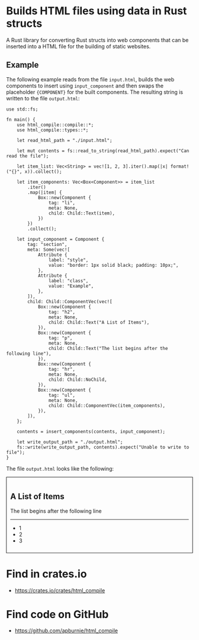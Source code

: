# Builds HTML files using data in Rust structs

A Rust library for converting Rust structs into web components that can be inserted into a HTML file for the building of static websites. 

## Example

The following example reads from the file `input.html`, builds the web components to insert using `input_component` and then swaps the placeholder `{COMPONENT}` for the built components. The resulting string is written to the file `output.html`:

```
use std::fs;

fn main() {
    use html_compile::compile::*;
    use html_compile::types::*;

    let read_html_path = "./input.html";

    let mut contents = fs::read_to_string(read_html_path).expect("Can read the file");

    let item_list: Vec<String> = vec![1, 2, 3].iter().map(|x| format!("{}", x)).collect();

    let item_components: Vec<Box<Component>> = item_list
        .iter()
        .map(|item| {
            Box::new(Component {
                tag: "li",
                meta: None,
                child: Child::Text(item),
            })
        })
        .collect();

    let input_component = Component {
        tag: "section",
        meta: Some(vec![
            Attribute {
                label: "style",
                value: "border: 1px solid black; padding: 10px;",
            },
            Attribute {
                label: "class",
                value: "Example",
            },
        ]),
        child: Child::ComponentVec(vec![
            Box::new(Component {
                tag: "h2",
                meta: None,
                child: Child::Text("A List of Items"),
            }),
            Box::new(Component {
                tag: "p",
                meta: None,
                child: Child::Text("The list begins after the following line"),
            }),
            Box::new(Component {
                tag: "hr",
                meta: None,
                child: Child::NoChild,
            }),
            Box::new(Component {
                tag: "ul",
                meta: None,
                child: Child::ComponentVec(item_components),
            }),
        ]),
    };

    contents = insert_components(contents, input_component);

    let write_output_path = "./output.html";
    fs::write(write_output_path, contents).expect("Unable to write to file");
}
```

The file `output.html` looks like the following:

<!DOCTYPE html> 
  <html lang="en">
          <head>
                  <meta charset="utf-8" />
                  <meta name="viewport" content="width=device-width" />
                  <title>Test Data</title>
                  <meta
                          name="description"
                          content="Some Description"
                          slot="head"
                  />
          </head>
          <body>
	  <section style="border: 1px solid black; padding: 10px;" class="Example"><h2>A List of Items</h2><p>The list begins after the following line</p><hr></hr><ul><li>1</li><li>2</li><li>3</li></ul></section> 
          </body>
  </html>
 
# Find in crates.io
* https://crates.io/crates/html_compile

# Find code on GitHub
* https://github.com/apburnie/html_compile

